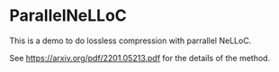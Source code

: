 # ParallelNeLLoC

This is a demo to do lossless compression with parrallel NeLLoC.


See https://arxiv.org/pdf/2201.05213.pdf for the details of the method.
